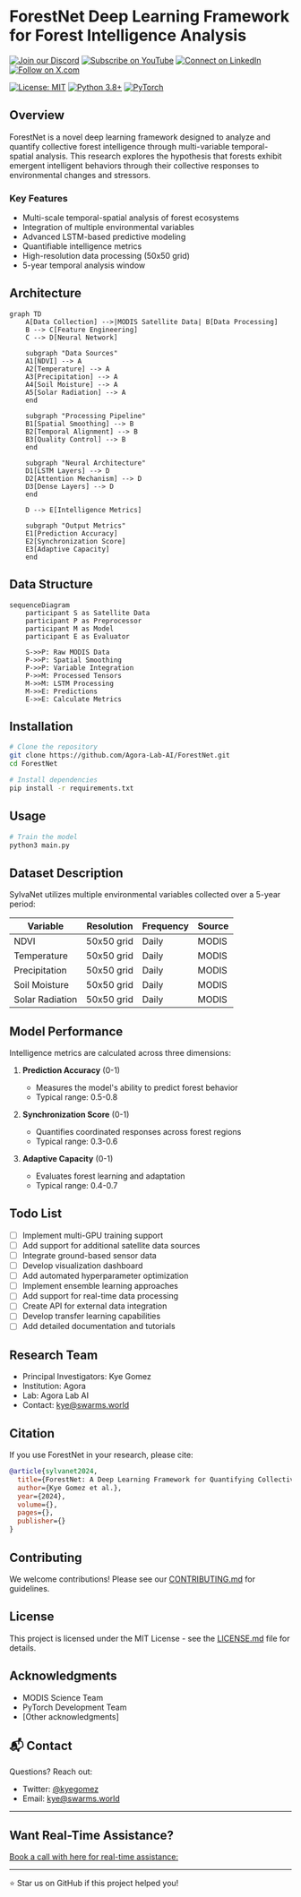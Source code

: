 
# ForestNet  Deep Learning Framework for Forest Intelligence Analysis

[![Join our Discord](https://img.shields.io/badge/Discord-Join%20our%20server-5865F2?style=for-the-badge&logo=discord&logoColor=white)](https://discord.gg/agora-999382051935506503) [![Subscribe on YouTube](https://img.shields.io/badge/YouTube-Subscribe-red?style=for-the-badge&logo=youtube&logoColor=white)](https://www.youtube.com/@kyegomez3242) [![Connect on LinkedIn](https://img.shields.io/badge/LinkedIn-Connect-blue?style=for-the-badge&logo=linkedin&logoColor=white)](https://www.linkedin.com/in/kye-g-38759a207/) [![Follow on X.com](https://img.shields.io/badge/X.com-Follow-1DA1F2?style=for-the-badge&logo=x&logoColor=white)](https://x.com/kyegomezb)

[![License: MIT](https://img.shields.io/badge/License-MIT-yellow.svg)](https://opensource.org/licenses/MIT)
[![Python 3.8+](https://img.shields.io/badge/python-3.8+-blue.svg)](https://www.python.org/downloads/)
[![PyTorch](https://img.shields.io/badge/PyTorch-%23EE4C2C.svg?style=flat&logo=PyTorch&logoColor=white)](https://pytorch.org/)

## Overview

ForestNet is a novel deep learning framework designed to analyze and quantify collective forest intelligence through multi-variable temporal-spatial analysis. This research explores the hypothesis that forests exhibit emergent intelligent behaviors through their collective responses to environmental changes and stressors.

### Key Features
- Multi-scale temporal-spatial analysis of forest ecosystems
- Integration of multiple environmental variables
- Advanced LSTM-based predictive modeling
- Quantifiable intelligence metrics
- High-resolution data processing (50x50 grid)
- 5-year temporal analysis window

## Architecture

```mermaid
graph TD
    A[Data Collection] -->|MODIS Satellite Data| B[Data Processing]
    B --> C[Feature Engineering]
    C --> D[Neural Network]
    
    subgraph "Data Sources"
    A1[NDVI] --> A
    A2[Temperature] --> A
    A3[Precipitation] --> A
    A4[Soil Moisture] --> A
    A5[Solar Radiation] --> A
    end
    
    subgraph "Processing Pipeline"
    B1[Spatial Smoothing] --> B
    B2[Temporal Alignment] --> B
    B3[Quality Control] --> B
    end
    
    subgraph "Neural Architecture"
    D1[LSTM Layers] --> D
    D2[Attention Mechanism] --> D
    D3[Dense Layers] --> D
    end
    
    D --> E[Intelligence Metrics]
    
    subgraph "Output Metrics"
    E1[Prediction Accuracy]
    E2[Synchronization Score]
    E3[Adaptive Capacity]
    end
```

## Data Structure

```mermaid
sequenceDiagram
    participant S as Satellite Data
    participant P as Preprocessor
    participant M as Model
    participant E as Evaluator
    
    S->>P: Raw MODIS Data
    P->>P: Spatial Smoothing
    P->>P: Variable Integration
    P->>M: Processed Tensors
    M->>M: LSTM Processing
    M->>E: Predictions
    E->>E: Calculate Metrics

```

## Installation

```bash
# Clone the repository
git clone https://github.com/Agora-Lab-AI/ForestNet.git
cd ForestNet

# Install dependencies
pip install -r requirements.txt
```

## Usage

```python
# Train the model
python3 main.py
```

## Dataset Description

SylvaNet utilizes multiple environmental variables collected over a 5-year period:

| Variable | Resolution | Frequency | Source |
|----------|------------|-----------|---------|
| NDVI | 50x50 grid | Daily | MODIS |
| Temperature | 50x50 grid | Daily | MODIS |
| Precipitation | 50x50 grid | Daily | MODIS |
| Soil Moisture | 50x50 grid | Daily | MODIS |
| Solar Radiation | 50x50 grid | Daily | MODIS |

## Model Performance

Intelligence metrics are calculated across three dimensions:

1. **Prediction Accuracy** (0-1)
   - Measures the model's ability to predict forest behavior
   - Typical range: 0.5-0.8

2. **Synchronization Score** (0-1)
   - Quantifies coordinated responses across forest regions
   - Typical range: 0.3-0.6

3. **Adaptive Capacity** (0-1)
   - Evaluates forest learning and adaptation
   - Typical range: 0.4-0.7

## Todo List

- [ ] Implement multi-GPU training support
- [ ] Add support for additional satellite data sources
- [ ] Integrate ground-based sensor data
- [ ] Develop visualization dashboard
- [ ] Add automated hyperparameter optimization
- [ ] Implement ensemble learning approaches
- [ ] Add support for real-time data processing
- [ ] Create API for external data integration
- [ ] Develop transfer learning capabilities
- [ ] Add detailed documentation and tutorials

## Research Team

- Principal Investigators: Kye Gomez
- Institution: Agora
- Lab: Agora Lab AI
- Contact: kye@swarms.world

## Citation

If you use ForestNet in your research, please cite:

```bibtex
@article{sylvanet2024,
  title={ForestNet: A Deep Learning Framework for Quantifying Collective Forest Intelligence},
  author={Kye Gomez et al.},
  year={2024},
  volume={},
  pages={},
  publisher={}
}
```

## Contributing

We welcome contributions! Please see our [CONTRIBUTING.md](CONTRIBUTING.md) for guidelines.

## License

This project is licensed under the MIT License - see the [LICENSE.md](LICENSE.md) file for details.

## Acknowledgments

- MODIS Science Team
- PyTorch Development Team
- [Other acknowledgments]


## 📬 Contact

Questions? Reach out:
- Twitter: [@kyegomez](https://twitter.com/kyegomez)
- Email: kye@swarms.world

---

## Want Real-Time Assistance?

[Book a call with here for real-time assistance:](https://cal.com/swarms/swarms-onboarding-session)

---

⭐ Star us on GitHub if this project helped you!
